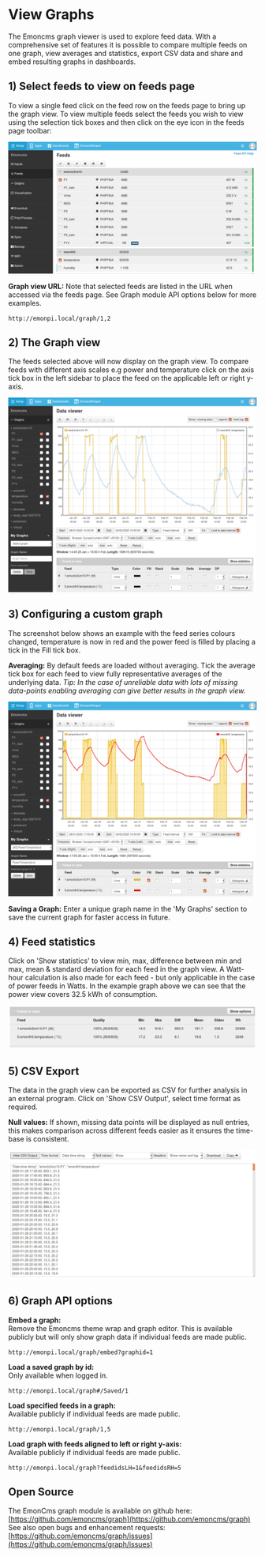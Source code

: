 # View Graphs

The Emoncms graph viewer is used to explore feed data. With a comprehensive set of features it is possible to compare multiple feeds on one graph, view averages and statistics, export CSV data and share and embed resulting graphs in dashboards.

## 1) Select feeds to view on feeds page

To view a single feed click on the feed row on the feeds page to bring up the graph view. To view multiple feeds select the feeds you wish to view using the selection tick boxes and then click on the eye icon in the feeds page toolbar:

![graph](img/graph1.png)

**Graph view URL:** Note that selected feeds are listed in the URL when accessed via the feeds page. See Graph module API options below for more examples.

    http://emonpi.local/graph/1,2

## 2) The Graph view

The feeds selected above will now display on the graph view. To compare feeds with different axis scales e.g power and temperature click on the axis tick box in the left sidebar to place the feed on the applicable left or right y-axis.

![graph](img/graph2.png)

## 3) Configuring a custom graph

The screenshot below shows an example with the feed series colours changed, temperature is now in red and the power feed is filled by placing a tick in the Fill tick box.

**Averaging:** By default feeds are loaded without averaging. Tick the average tick box for each feed to view fully representative averages of the underlying data. *Tip: In the case of unreliable data with lots of missing data-points enabling averaging can give better results in the graph view.*

![graph](img/graph3.png)

**Saving a Graph:** Enter a unique graph name in the 'My Graphs' section to save the current graph for faster access in future.

## 4) Feed statistics

Click on 'Show statistics' to view min, max, difference between min and max, mean & standard deviation for each feed in the graph view. A Watt-hour calculation is also made for each feed - but only applicable in the case of power feeds in Watts. In the example graph above we can see that the power view covers 32.5 kWh of consumption.

![graph](img/graph4.png)

## 5) CSV Export

The data in the graph view can be exported as CSV for further analysis in an external program. Click on 'Show CSV Output', select time format as required. 

**Null values:** If shown, missing data points will be displayed as null entries, this makes comparison across different feeds easier as it ensures the time-base is consistent.

![graph](img/graph5.png)

## 6) Graph API options

**Embed a graph:**<br>Remove the Emoncms theme wrap and graph editor. This is available publicly but will only show graph data if individual feeds are made public.

    http://emonpi.local/graph/embed?graphid=1
    
**Load a saved graph by id:**<br>Only available when logged in.

    http://emonpi.local/graph#/Saved/1
    
**Load specified feeds in a graph:**<br>Available publicly if individual feeds are made public.

    http://emonpi.local/graph/1,5
    
**Load graph with feeds aligned to left or right y-axis:**<br>Available publicly if individual feeds are made public.

    http://emonpi.local/graph?feedidsLH=1&feedidsRH=5
    
## Open Source

The EmonCms graph module is available on github here: [https://github.com/emoncms/graph](https://github.com/emoncms/graph)<br>
See also open bugs and enhancement requests: [https://github.com/emoncms/graph/issues](https://github.com/emoncms/graph/issues)
